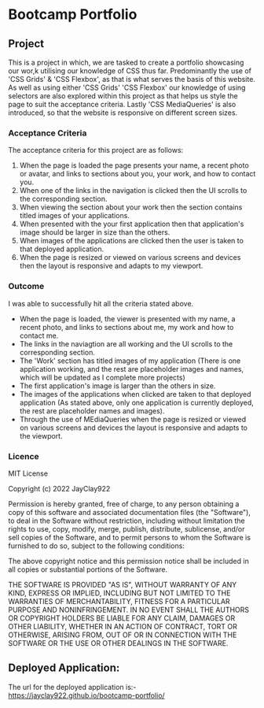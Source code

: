 # Bootcamp Portfolio

## Project
This is a project in which, we are tasked to create a portfolio showcasing our wor,k utilising our knowledge of CSS thus far. Predominantly the use of 'CSS Grids' & 'CSS Flexbox', as that is what serves the basis of this website. As well as using either 'CSS Grids' 'CSS Flexbox' our knowledge of using selectors are also explored within this project as that helps us style the page to suit the acceptance criteria. Lastly 'CSS MediaQueries' is also introduced, so that the website is responsive on different screen sizes.

### Acceptance Criteria
The acceptance criteria for this project are as follows:
1. When the page is loaded the page presents your name, a recent photo or avatar, and links to sections about you, your work, and how to contact you.
2. When one of the links in the navigation is clicked then the UI scrolls to the corresponding section.
3. When viewing the section about your work then the section contains titled images of your applications.
4. When presented with the your first application then that application's image should be larger in size than the others.
5. When images of the applications are clicked then the user is taken to that deployed application.
6. When the page is resized or viewed on various screens and devices then the layout is responsive and adapts to my viewport.

### Outcome
I was able to successfully hit all the criteria stated above.
- When the page is loaded, the viewer is presented with my name, a recent photo, and links to sections about me, my work and how to contact me.
- The links in the naviagtion are all working and the UI scrolls to the corresponding section.
- The 'Work' section has titled images of my application (There is one application working, and the rest are placeholder images and names, which will be updated as I complete more projects)
- The first application's image is larger than the others in size.
- The images of the applications when clicked are taken to that deployed application (As stated above, only one application is currently deployed, the rest are placeholder names and images).
- Through the use of MEdiaQueries when the page is resized or viewed on various screens and devices the layout is responsive and adapts to the viewport.

### Licence
MIT License

Copyright (c) 2022 JayClay922

Permission is hereby granted, free of charge, to any person obtaining a copy
of this software and associated documentation files (the "Software"), to deal
in the Software without restriction, including without limitation the rights
to use, copy, modify, merge, publish, distribute, sublicense, and/or sell
copies of the Software, and to permit persons to whom the Software is
furnished to do so, subject to the following conditions:

The above copyright notice and this permission notice shall be included in all
copies or substantial portions of the Software.

THE SOFTWARE IS PROVIDED "AS IS", WITHOUT WARRANTY OF ANY KIND, EXPRESS OR
IMPLIED, INCLUDING BUT NOT LIMITED TO THE WARRANTIES OF MERCHANTABILITY,
FITNESS FOR A PARTICULAR PURPOSE AND NONINFRINGEMENT. IN NO EVENT SHALL THE
AUTHORS OR COPYRIGHT HOLDERS BE LIABLE FOR ANY CLAIM, DAMAGES OR OTHER
LIABILITY, WHETHER IN AN ACTION OF CONTRACT, TORT OR OTHERWISE, ARISING FROM,
OUT OF OR IN CONNECTION WITH THE SOFTWARE OR THE USE OR OTHER DEALINGS IN THE
SOFTWARE.

## Deployed Application:
The url for the deployed application is:- https://jayclay922.github.io/bootcamp-portfolio/
